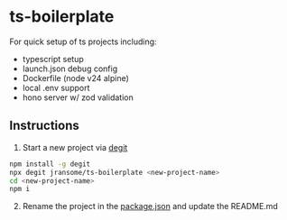 # ts-boilerplate

For quick setup of ts projects including:
- typescript setup
- launch.json debug config
- Dockerfile (node v24 alpine)
- local .env support
- hono server w/ zod validation

## Instructions

1. Start a new project via [degit](https://github.com/Rich-Harris/degit)

```bash
npm install -g degit
npx degit jransome/ts-boilerplate <new-project-name>
cd <new-project-name>
npm i
```

2. Rename the project in the [package.json](/package.json#L2) and update the README.md
